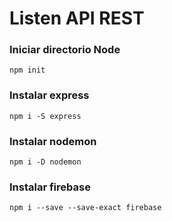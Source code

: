 # Listen API REST

### Iniciar directorio Node
```
npm init 
```

### Instalar express
```
npm i -S express
```

### Instalar nodemon
```
npm i -D nodemon
```

### Instalar firebase
```
npm i --save --save-exact firebase
```

